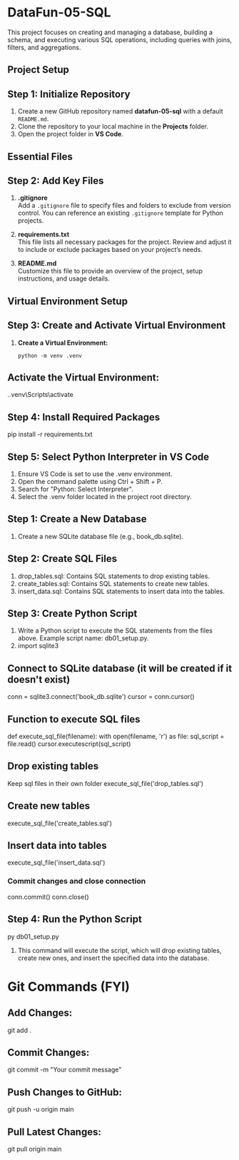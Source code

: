 # DataFun-05-SQL
This project focuses on creating and managing a database, building a schema, and executing various SQL operations, including queries with joins, filters, and aggregations.

## Project Setup

## Step 1: Initialize Repository
1. Create a new GitHub repository named **datafun-05-sql** with a default `README.md`.
2. Clone the repository to your local machine in the **Projects** folder.
3. Open the project folder in **VS Code**.

## Essential Files

## Step 2: Add Key Files
1. **.gitignore**  
   Add a `.gitignore` file to specify files and folders to exclude from version control. You can reference an existing `.gitignore` template for Python projects.

2. **requirements.txt**  
   This file lists all necessary packages for the project. Review and adjust it to include or exclude packages based on your project’s needs.

3. **README.md**  
   Customize this file to provide an overview of the project, setup instructions, and usage details.

## Virtual Environment Setup

## Step 3: Create and Activate Virtual Environment
1. **Create a Virtual Environment:**

   ```Windows PowerShell
   python -m venv .venv

## Activate the Virtual Environment:
.\.venv\Scripts\activate

## Step 4: Install Required Packages
pip install -r requirements.txt

## Step 5: Select Python Interpreter in VS Code
1. Ensure VS Code is set to use the .venv environment.
2. Open the command palette using Ctrl + Shift + P.
3. Search for "Python: Select Interpreter".
4. Select the .venv folder located in the project root directory.

## Step 1: Create a New Database
1. Create a new SQLite database file (e.g., book_db.sqlite).

## Step 2: Create SQL Files
1. drop_tables.sql: Contains SQL statements to drop existing tables.
2. create_tables.sql: Contains SQL statements to create new tables.
3. insert_data.sql: Contains SQL statements to insert data into the tables.

## Step 3: Create Python Script
1. Write a Python script to execute the SQL statements from the files above. Example script name: db01_setup.py.
2. import sqlite3

## Connect to SQLite database (it will be created if it doesn't exist)
conn = sqlite3.connect('book_db.sqlite')
cursor = conn.cursor()

## Function to execute SQL files
def execute_sql_file(filename):
    with open(filename, 'r') as file:
        sql_script = file.read()
    cursor.executescript(sql_script)

## Drop existing tables
Keep sql files in their own folder
execute_sql_file('drop_tables.sql')

## Create new tables
execute_sql_file('create_tables.sql')

## Insert data into tables
execute_sql_file('insert_data.sql')

### Commit changes and close connection
conn.commit()
conn.close()

## Step 4: Run the Python Script
py db01_setup.py
1. This command will execute the script, which will drop existing tables, create new ones, and insert the specified data into the database.

# Git Commands (FYI)
## Add Changes:
git add .

## Commit Changes:
git commit -m "Your commit message"

## Push Changes to GitHub:
git push -u origin main

## Pull Latest Changes:
git pull origin main